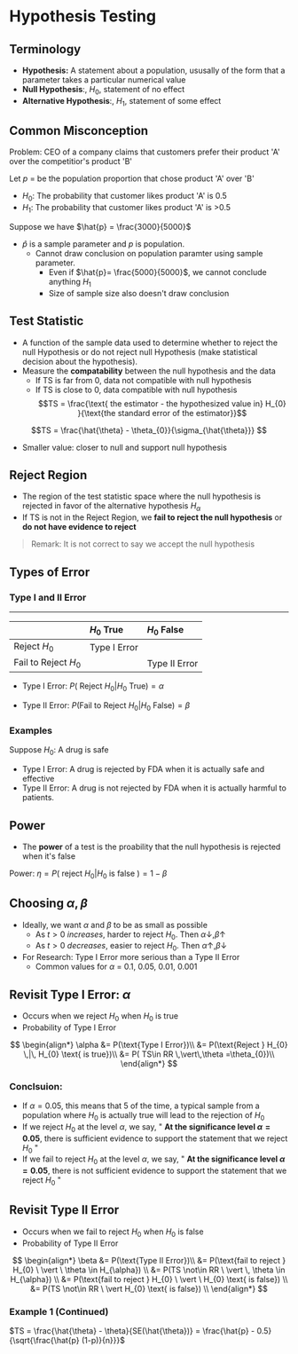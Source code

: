 # Hypothesis Testing

## Terminology
* **Hypothesis:** A statement about a population, ususally of the form that a parameter takes a particular numerical value
* **Null Hypothesis**:, $H_{0}$, statement of no effect
* **Alternative Hypothesis**:, $H_{1}$, statement of some effect

## Common Misconception
Problem: CEO of a company claims that customers prefer their product 'A' over the competitior's product 'B'

Let $p$ = be the population proportion that chose product 'A' over 'B'
* $H_{0}$: The probability that customer likes product 'A' is 0.5
* $H_{1}$: The probability that customer likes product 'A' is >0.5

Suppose we have $\hat{p} = \frac{3000}{5000}$
* $\hat{p}$ is a sample parameter and $p$ is population.
    * Cannot draw conclusion on population paramter using sample parameter.
        * Even if $\hat{p}= \frac{5000}{5000}$, we cannot conclude anything $H_{1}$
        * Size of sample size also doesn't draw conclusion
## Test Statistic
* A function of the sample data used to determine whether to reject the null Hypothesis or do not reject null Hypothesis (make statistical decision about the hypothesis).
* Measure the **compatability** between the null hypothesis and the data
    * If TS is far from 0, data not compatible with null hypothesis
    * If TS is close to 0, data compatible with null hypothesis
$$TS = \frac{\text{ the estimator - the hypothesized value in} H_{0} }{\text{the standard error of the estimator}}$$

$$TS = \frac{\hat{\theta} - \theta_{0}}{\sigma_{\hat{\theta}}} $$

* Smaller value: closer to null and support null hypothesis

## Reject Region
* The region of the test statistic space where the null hypothesis is rejected in favor of the alternative hypothesis $H_{\alpha}$
* If TS is not in the Reject Region, we **fail to reject the null hypothesis** or **do not have evidence to reject**
> Remark: It is not correct to say we accept the null hypothesis

## Types of Error

### Type I and II Error
----
| | $H_{0}$ True | $H_{0}$ False | 
|:---| :---| :----|
| Reject $H_{0}$ | Type I Error |  |
| Fail to Reject $H_{0}$ |  | Type II Error |

* Type I Error: $P(\text{ Reject } H_{0} | H_{0} \text{ True}) = \alpha$

* Type II Error: $P(\text{Fail to Reject }H_{0}| H_{0} \text{ False}) = \beta$

### Examples
Suppose $H_{0}:$ A drug is safe
* Type I Error: A drug is rejected by FDA when it is actually safe and effective 
* Type II Error: A drug is not rejected by FDA when it is actually harmful to patients.

## Power
* The **power** of a test is the proability that the null hypothesis is rejected when it's false

Power: $\eta = P( \text{ reject } H_{0} \vert H_{0} \text{ is false }) = 1 - \beta$

## Choosing $\alpha, \beta$
* Ideally, we want $\alpha$ and $\beta$ to be as small as possible
    * As $t > 0$ *increases*, harder to reject $H_{0}$. Then $\alpha \downarrow, \beta \uparrow$
    * As $t > 0$ *decreases*, easier to reject $H_{0}$. Then $\alpha \uparrow, \beta \downarrow$
* For Research: Type I Error more serious than a Type II Error 
    * Common values for $\alpha$ = 0.1, 0.05, 0.01, 0.001

## Revisit Type I Error: $\alpha$

* Occurs when we reject $H_{0}$ when $H_{0}$ is true
* Probability of Type I Error

$$
\begin{align*}
\alpha &= P(\text{Type I Error})\\
&= P(\text{Reject } H_{0} \,|\, H_{0} \text{ is true})\\
&= P( TS\in RR \,\vert\,\theta =\theta_{0})\\
\end{align*}
$$

### Conclsuion: 
* If $\alpha = 0.05$, this means that $5%$ of the time, a typical sample from a population where $H_{0}$ is actually 
true will lead to the rejection of $H_{0}$
* If we reject $H_{0}$ at the level $\alpha$, we say, " **At the significance level $\alpha = 0.05$**, 
there is sufficient evidence to support the statement that we reject $H_{0}$ "
* If we fail to reject $H_{0}$ at the level $\alpha$, we say, " **At the significance level $\alpha = 0.05$**, 
there is not sufficient evidence to support the statement that we reject $H_{0}$ "

## Revisit Type II Error
* Occurs when we fail to reject $H_{0}$ when $H_{0}$ is false
* Probability of Type II Error

$$
\begin{align*}
\beta &= P(\text{Type II Error})\\
&= P(\text{fail to reject } H_{0} \ \vert \ \theta \in H_{\alpha}) \\
&= P(TS \not\in RR \ \vert \, \theta \in H_{\alpha})  \\
&= P(\text{fail to reject } H_{0} \ \vert \ H_{0} \text{ is false}) \\
&= P(TS \not\in RR \ \vert H_{0} \text{ is false})  \\
\end{align*}
$$

### Example 1 (Continued)

$TS = \frac{\hat{\theta} - \theta}{SE(\hat{\theta})} = \frac{\hat{p} - 0.5}{\sqrt{\frac{\hat{p} (1-p)}{n}}}$